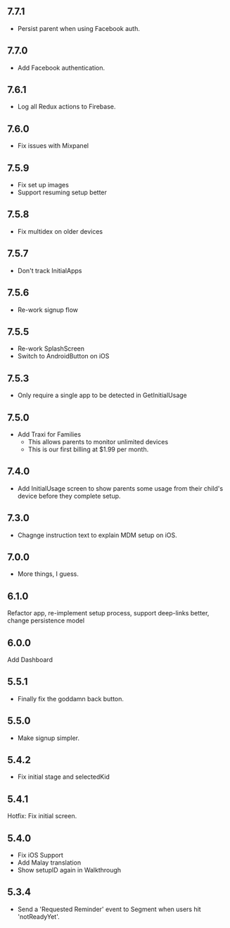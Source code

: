 ## 7.7.1
- Persist parent when using Facebook auth.
## 7.7.0
- Add Facebook authentication.
## 7.6.1
- Log all Redux actions to Firebase.
## 7.6.0
- Fix issues with Mixpanel
## 7.5.9
- Fix set up images
- Support resuming setup better
## 7.5.8
- Fix multidex on older devices
## 7.5.7
- Don't track InitialApps
## 7.5.6
- Re-work signup flow
## 7.5.5
- Re-work SplashScreen
- Switch to AndroidButton on iOS

## 7.5.3
- Only require a single app to be detected in GetInitialUsage

## 7.5.0
- Add Traxi for Families
    - This allows parents to monitor unlimited devices
    - This is our first billing at $1.99 per month.
## 7.4.0
- Add InitialUsage screen to show parents some usage from their child's device before they complete setup.
## 7.3.0
- Chagnge instruction text to explain MDM setup on iOS.
## 7.0.0
- More things, I guess.
## 6.1.0
Refactor app, re-implement setup process, support deep-links better, change persistence model

## 6.0.0
Add Dashboard

## 5.5.1
- Finally fix the goddamn back button.

## 5.5.0
- Make signup simpler.

## 5.4.2
- Fix initial stage and selectedKid

## 5.4.1
Hotfix: Fix initial screen.

## 5.4.0
- Fix iOS Support
- Add Malay translation
- Show setupID again in Walkthrough

## 5.3.4
- Send a 'Requested Reminder' event to Segment when users hit 'notReadyYet'.
